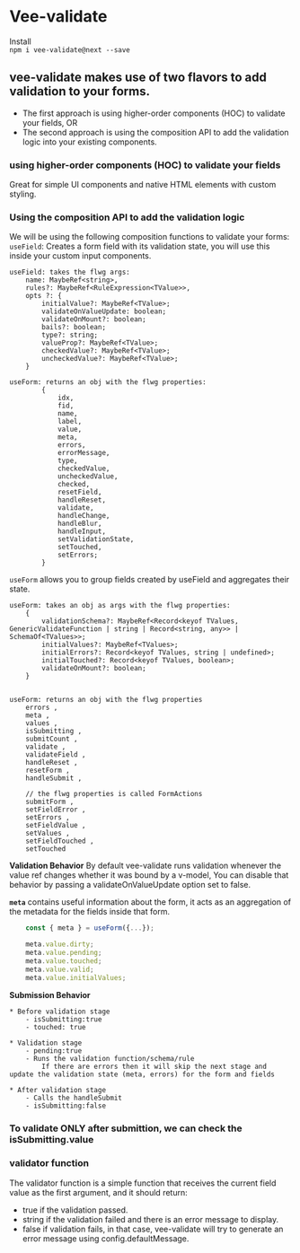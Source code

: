 # Vee-validate

Install  
`npm i vee-validate@next --save`


## **vee-validate makes use of two flavors to add validation to your forms.**

- The first approach is using higher-order components (HOC) to validate your fields, OR
- The second approach is using the composition API to add the validation logic into your existing components.

### using higher-order components (HOC) to validate your fields
Great for simple UI components and native HTML elements with custom styling.


### Using the composition API to add the validation logic
We will be using the following composition functions to validate your forms:  
`useField`: Creates a form field with its validation state, you will use this inside your custom input components.

    useField: takes the flwg args:
        name: MaybeRef<string>, 
        rules?: MaybeRef<RuleExpression<TValue>>, 
        opts ?: {
            initialValue?: MaybeRef<TValue>;
            validateOnValueUpdate: boolean;
            validateOnMount?: boolean;
            bails?: boolean;
            type?: string;
            valueProp?: MaybeRef<TValue>;
            checkedValue?: MaybeRef<TValue>;
            uncheckedValue?: MaybeRef<TValue>;
        }

    useForm: returns an obj with the flwg properties:  
            {
                idx,
                fid,
                name,
                label,
                value,
                meta,
                errors,
                errorMessage,
                type,
                checkedValue,
                uncheckedValue,
                checked,
                resetField,
                handleReset,
                validate,
                handleChange,
                handleBlur,
                handleInput,
                setValidationState,
                setTouched,
                setErrors;
            }





`useForm` allows you to group fields created by useField and aggregates their state. 

    useForm: takes an obj as args with the flwg properties:
        {
            validationSchema?: MaybeRef<Record<keyof TValues, GenericValidateFunction | string | Record<string, any>> | SchemaOf<TValues>>;
            initialValues?: MaybeRef<TValues>;
            initialErrors?: Record<keyof TValues, string | undefined>;
            initialTouched?: Record<keyof TValues, boolean>;
            validateOnMount?: boolean;
        }


    useForm: returns an obj with the flwg properties
        errors ,
        meta ,
        values ,
        isSubmitting ,
        submitCount ,
        validate ,
        validateField ,
        handleReset ,
        resetForm ,
        handleSubmit ,

        // the flwg properties is called FormActions
        submitForm ,
        setFieldError ,
        setErrors ,
        setFieldValue ,
        setValues ,
        setFieldTouched ,
        setTouched

**Validation Behavior**
By default vee-validate runs validation whenever the value ref changes whether it was bound by a v-model, You can disable that behavior by passing a validateOnValueUpdate option set to false.


**`meta`** contains useful information about the form, it acts as an aggregation of the metadata for the fields inside that form.

```js
    const { meta } = useForm({...});

    meta.value.dirty;
    meta.value.pending;
    meta.value.touched;
    meta.value.valid;
    meta.value.initialValues;
```

**Submission Behavior**  

    * Before validation stage  
        - isSubmitting:true  
        - touched: true  

    * Validation stage  
        - pending:true  
        - Runs the validation function/schema/rule  
            If there are errors then it will skip the next stage and update the validation state (meta, errors) for the form and fields  

    * After validation stage  
        - Calls the handleSubmit  
        - isSubmitting:false  

### To validate ONLY after submittion, we can check the isSubmitting.value




### validator function  

The validator function is a simple function that receives the current field value as the first argument, and it should return:
- true if the validation passed.  
- string if the validation failed and there is an error message to display.  
- false if validation fails, in that case, vee-validate will try to generate an error message using config.defaultMessage.  